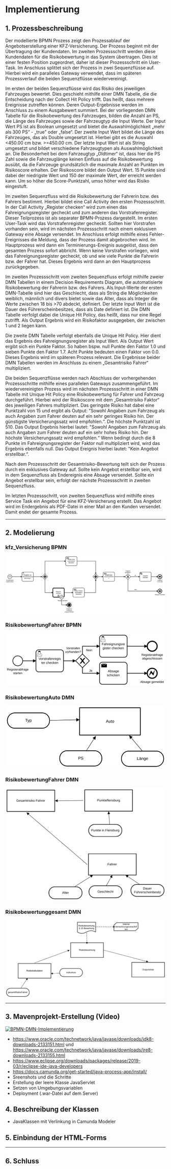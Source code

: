 # Implementierung

## 1. Prozessbeschreibung

Der modellierte BPMN Prozess zeigt den Prozessablauf der Angebotserstellung einer KFZ-Versicherung. Der Prozess beginnt mit der Übertragung der Kundendaten. Im zweiten Prozessschritt werden diese Kundendaten für die Risikobewertung in das System übertragen. Dies ist einer festen Position zugeordnet, daher ist dieser Prozessschritt ein User-Task. Im Anschluss splittet sich der Prozess in zwei Sequenzflüsse auf. Hierbei wird ein paralleles Gateway verwendet, dass im späteren Prozessverlauf die beiden Sequenzflüsse wiedervereinigt. 

Im ersten der beiden Sequenzflüsse wird das Risiko des jeweiligen Fahrzeuges bewertet. Dies geschieht mithilfe einer DMN Tabelle, die die Entscheidung nach der Collect Hit Policy trifft. Das heißt, dass mehrere Ereignisse zutreffen können. Deren Output-Ergebnisse werden im Anschluss zu einem Ausgabewert summiert. Bei der vorliegenden DMN Tabelle für die Risikobewertung des Fahrzeuges, bilden die Anzahl an PS, die Länge des Fahrzeuges sowie der Fahrzeugtyp die Input Werte. Der Input Wert PS ist als Boolean umgesetzt und bietet die Auswahlmöglichkeit „mehr als 300 PS“ - „true" oder „false“. Der zweite Input Wert bildet die Länge des Fahrzeuges, das als Double umgesetzt ist. Hierbei gibt es die Auswahl <450.00 cm bzw. >=450.00 cm. Der letzte Input Wert ist als String umgesetzt und bildet verschiedene Fahrzeugtypen als Auswahlmöglichkeit an. Die Besonderheit bei dem Fahrzeugtyp „Oldtimer“ ist, dass hier die PS Zahl sowie die Fahrzeuglänge keinen Einfluss auf die Risikobewertung ausübt, da die Fahrzeuge grundsätzlich die maximale Anzahl an Punkten im Risikoscore erhalten. Der Risikoscore bildet den Output Wert. 15 Punkte sind dabei der niedrigste Wert und 150 der maximale Wert, der erreicht werden kann. Um so höher die Score-Punktzahl, umso höher wird das Risiko eingestuft. 

Im zweiten Sequenzfluss wird die Risikobewertung der Fahrerin bzw. des Fahrers bestimmt. Hierbei bildet eine Call Activity den ersten Prozessschritt. In der Call Activity „Register checken“ wird zum einen das Fahreignungsregister gecheckt und zum anderen das Vorstrafenregister. Dieser Teilprozess ist als separater BPMN-Prozess dargestellt. Im ersten User-Task wird das Vorstrafenregister gecheckt. Sollten hier Vorstrafen vorhanden sein, wird im nächsten Prozessschritt nach einem exklusiven Gateway eine Absage versendet. Im Anschluss erfolgt mithilfe eines Fehler-Ereignisses die Meldung, dass der Prozess damit abgebrochen wird. Im Hauptprozess wird dann ein Terminierungs-Ereignis ausgelöst, dass den gesamten Prozess sofort abbricht. Wenn keine Vorstrafen vorliegen, wird das Fahreignungsregister gecheckt, ob und wie viele Punkte die Fahrerin bzw. der Fahrer hat. Dieses Ergebnis wird dann an den Hauptprozess zurückgegeben. 

Im zweiten Prozessschritt vom zweiten Sequenzfluss erfolgt mithilfe zweier DMN Tabellen in einem Decision Requirements Diagram, die automatisierte Risikobewertung der Fahrerin bzw. des Fahrers. Als Input-Werte der ersten DMN-Tabelle sind hier das Geschlecht, dass als String die Möglichkeiten weiblich, männlich und divers bietet sowie das Alter, dass als Integer die Werte zwischen 18 bis >70 abdeckt, definiert. Der letzte Input Wert ist die Dauer des Führerscheinbesitzes, dass als Date definiert ist. Die DMN Tabelle verfolgt dabei die Unique Hit Policy, das heißt, dass nur eine Regel zutrifft. Als Output Ergebnis wird ein Risikofaktor ausgegeben, der zwischen 1 und 2 liegen kann. 

Die zweite DMN Tabelle verfolgt ebenfalls die Unique Hit Policy. Hier dient das Ergebnis des Fahreignungsregister als Input Wert. Als Output Wert ergibt sich ein Punkte Faktor. So haben bspw. null Punkte den Faktor 1.0 und sieben Punkte den Faktor 1.7. Acht Punkte bedeuten einen Faktor von 0.0. Dieses Ergebnis wird im späteren Prozess relevant. Die Ergebnisse beider DMN Tabellen werden im Anschluss zu einem „Gesamtrisiko Fahrer“ multipliziert. 

Die beiden Sequenzflüsse werden nach Abschluss der vorhergehenden Prozessschritte mithilfe eines parallelen Gateways zusammengeführt. Im wiedervereinigten Prozess wird im nächsten Prozessschritt in einer DMN Tabelle mit Unique Hit Policy eine Risikobewertung für Fahrer und Fahrzeug durchgeführt. Hierbei wird der Risikoscore mit dem „Gesamtrisiko Faktor“ des jeweiligen Fahrers multipliziert. Das geringste Risiko hat dabei eine Punktzahl von 15 und ergibt als Output: “Sowohl Angaben zum Fahrzeug als auch Angaben zum Fahrer deuten auf ein sehr geringes Risiko hin. Der günstigste Versicherungssatz wird empfohlen.“. Die höchste Punktzahl ist 510. Das Output Ergebnis hierbei lautet: "Sowohl Angaben zum Fahrzeug als auch Angaben zum Fahrer deuten auf ein sehr hohes Risiko hin. Der höchste Versicherungssatz wird empfohlen.“ Wenn bedingt durch die 8 Punkte im Fahreignungsregister der Faktor null multipliziert wird, wird das Ergebnis ebenfalls null. Das Output Ereignis hierbei lautet: "Kein Angebot erstellbar.“.

Nach dem Prozessschritt der Gesamtrisiko-Bewertung teilt sich der Prozess durch ein exklusives Gateway auf. Sollte kein Angebot erstellbar sein, wird in dem Sequenzfluss als Endereignis eine Absage versendet. Sollte ein Angebot erstellbar sein, erfolgt der nächste Prozessschritt in zweiten Sequenzfluss. 

Im letzten Prozessschritt, von zweiten Sequenzfluss wird mithilfe eines Service Task ein Angebot für eine KFZ-Versicherung erstellt. Das Angebot wird im Endergebnis als PDF-Datei in einer Mail an den Kunden versendet. Damit endet der gesamte Prozess.


---

## 2. Modelierung

### kfz_Versicherung BPMN

![kfz_Versicherung](/src/main/resources/kfz_Versicherung.svg "kfz_Versicherung BPMN")

### RisikobewertungFahrer BPMN

![Alt text](/src/main/resources/RisikobewertungFahrer.svg "RisikobewertungFahrer BPMN")

### RisikobewertungAuto DMN

![Alt text](/src/main/resources/RisikobewertungAuto.svg "RisikobewertungAuto DMN")

### RisikobewertungFahrer DMN

![Alt text](/src/main/resources/RisikobewertungFahrerDMN.svg "RisikobewertungFahrerDMN DMN")

### Risikobewertunggesamt DMN

![Alt text](/src/main/resources/Risikobewertunggesamt.svg "Risikobewertunggesamt DMN")




---

## 3. Mavenprojekt-Erstellung (Video)
[![BPMN-DMN-Implementierung](http://i.imgur.com/Ot5DWAW.png)](https://www.youtube.com/watch?v=-7oW5CPuX0I "Tutorial ist hier")

  - https://www.oracle.com/technetwork/java/javase/downloads/jdk8-downloads-2133151.html und https://www.oracle.com/technetwork/java/javase/downloads/jre8-downloads-2133155.html
  - https://www.eclipse.org/downloads/packages/release/2019-03/r/eclipse-ide-java-developers
  - https://docs.camunda.org/get-started/java-process-app/install/
  - Sreenshots und die Schritte
  - Erstellung der leere Klasse JavaServlet
  - Setzen von Umgebungsvariablen
  - Deployment (.war-Datei auf dem Server)

## 4. Beschreibung der Klassen

  - JavaKlassen mit Verlinkung in Camunda Modeler

## 5. Einbindung der HTML-Forms

 ---
 
## 6. Schluss
